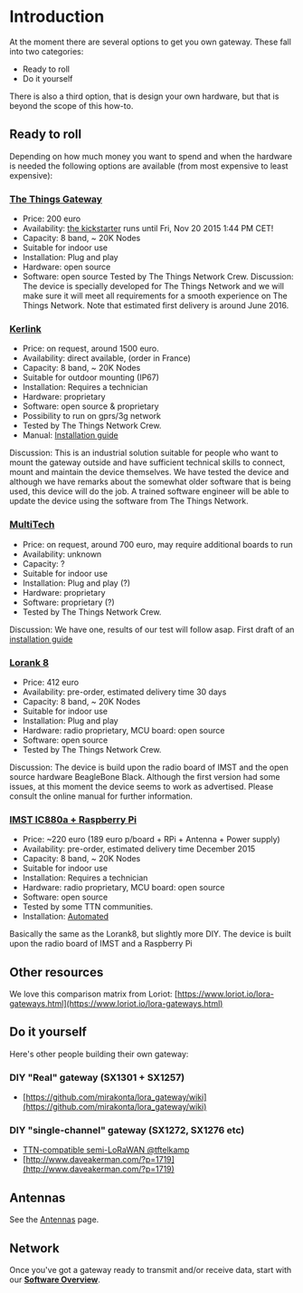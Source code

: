 # Introduction
At the moment there are several options to get you own gateway. These fall into two categories:
* Ready to roll
* Do it yourself

There is also a third option, that is design your own hardware, but that is beyond the scope of this how-to.

## Ready to roll
Depending on how much money you want to spend and when the hardware is needed the following options are available (from most expensive to least expensive):

### [The Things Gateway](http://thethingsnetwork.org/kickstarter-landing/kickstarter.html)
* Price: 200 euro 
* Availability: [the kickstarter](http://kickstarter.com/projects/419277966/the-things-network) runs until Fri, Nov 20 2015 1:44 PM CET!
* Capacity: 8 band, ~ 20K Nodes 
* Suitable for indoor use
* Installation: Plug and play
* Hardware: open source 
* Software: open source
Tested by The Things Network Crew.
Discussion: The device is specially developed for The Things Network and we will make sure it will meet all requirements for a smooth experience on The Things Network. Note that estimated first delivery is around June 2016.

### [Kerlink](http://www.kerlink.fr/en/products/lora-iot-station/11-products-uk)
* Price: on request, around 1500 euro.
* Availability: direct available, (order in France)
* Capacity: 8 band, ~ 20K Nodes 
* Suitable for outdoor mounting (IP67)
* Installation: Requires a technician
* Hardware: proprietary
* Software: open source & proprietary
* Possibility to run on gprs/3g network
* Tested by The Things Network Crew.
* Manual: [Installation guide](/wiki/Installing-your-Kerlink)

Discussion: This is an industrial solution suitable for people who want to mount the gateway outside and have sufficient technical skills to connect, mount and maintain the device themselves. We have tested the device and although we have remarks about the somewhat older software that is being used, this device will do the job. A trained software engineer will be able to update the device using the software from The Things Network. 


### [MultiTech](http://www.multitech.com/brands/multiconnect-conduit)
* Price: on request, around 700 euro, may require additional boards to run
* Availability: unknown
* Capacity: ? 
* Suitable for indoor use
* Installation: Plug and play (?)
* Hardware: proprietary
* Software: proprietary (?)
* Tested by The Things Network Crew. 

Discussion: We have one, results of our test will follow asap. 
First draft of an [installation guide](/wiki/Installing-your-Multitech-mLinux-Conduit)

### [Lorank 8](http://www.hoperf.nl/LORANK-8)
* Price: 412 euro 
* Availability: pre-order, estimated delivery time 30 days
* Capacity: 8 band, ~ 20K Nodes 
* Suitable for indoor use
* Installation: Plug and play
* Hardware: radio proprietary, MCU board: open source 
* Software: open source
* Tested by The Things Network Crew.

Discussion: The device is build upon the radio board of IMST and the open
source hardware BeagleBone Black. Although the first version had some
issues, at this moment the device seems to work as advertised. Please consult
the online manual for further information.

### [IMST IC880a + Raspberry Pi](http://webshop.imst.de/radio-modules/ic880a-spi-lorawan-concentrator-868mhz.html)
* Price: ~220 euro (189 euro p/board + RPi + Antenna + Power supply)
* Availability: pre-order, estimated delivery time December 2015
* Capacity: 8 band, ~ 20K Nodes 
* Suitable for indoor use
* Installation: Requires a technician
* Hardware: radio proprietary, MCU board: open source 
* Software: open source
* Tested by some TTN communities.
* Installation: [Automated](https://github.com/gonzalocasas/ic880a-gateway)

Basically the same as the Lorank8, but slightly more DIY. 
The device is built upon the radio board of IMST and a Raspberry Pi


## Other resources
We love this comparison matrix from Loriot:
[https://www.loriot.io/lora-gateways.html](https://www.loriot.io/lora-gateways.html)

## Do it yourself
Here's other people building their own gateway:

### DIY "Real" gateway (SX1301 + SX1257)
* [https://github.com/mirakonta/lora_gateway/wiki](https://github.com/mirakonta/lora_gateway/wiki)

### DIY "single-channel" gateway (SX1272, SX1276 etc)
* [TTN-compatible semi-LoRaWAN @tftelkamp](https://github.com/tftelkamp/single_chan_pkt_fwd)
* [http://www.daveakerman.com/?p=1719](http://www.daveakerman.com/?p=1719)

## Antennas

See the [Antennas](/wiki/Antennas) page.

## Network
Once you've got a gateway ready to transmit and/or receive data,
start with our **[Software Overview](/wiki/Software/Overview)**.
